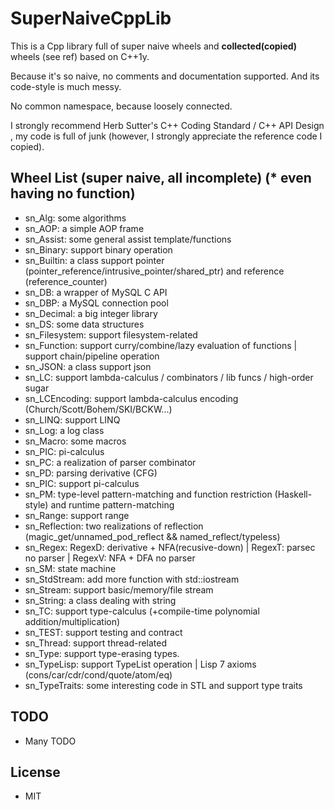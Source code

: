 # SuperNaiveCppLib

This is a Cpp library full of super naive wheels and **collected(copied)** wheels (see ref) based on C++1y.

Because it's so naive, no comments and documentation supported. And its code-style is much messy.

No common namespace, because loosely connected.

I strongly recommend Herb Sutter's C++ Coding Standard / C++ API Design , my code is full of junk (however, I strongly appreciate the reference code I copied).

## Wheel List (super naive, all incomplete) (* even having no function)
* sn_Alg: some algorithms
* sn_AOP: a simple AOP frame
* sn_Assist: some general assist template/functions
* sn_Binary: support binary operation
* sn_Builtin: a class support pointer (pointer_reference/intrusive_pointer/shared_ptr) and reference (reference_counter)
* sn_DB: a wrapper of MySQL C API
* sn_DBP: a MySQL connection pool
* sn_Decimal: a big integer library
* sn_DS: some data structures
* sn_Filesystem: support filesystem-related
* sn_Function: support curry/combine/lazy evaluation of functions | support chain/pipeline operation
* sn_JSON: a class support json
* sn_LC: support lambda-calculus / combinators / lib funcs / high-order sugar
* sn_LCEncoding: support lambda-calculus encoding (Church/Scott/Bohem/SKI/BCKW...)
* sn_LINQ: support LINQ
* sn_Log: a log class
* sn_Macro: some macros
* sn_PIC: pi-calculus
* sn_PC: a realization of parser combinator
* sn_PD: parsing derivative (CFG)
* sn_PIC: support pi-calculus
* sn_PM: type-level pattern-matching and function restriction (Haskell-style) and runtime pattern-matching
* sn_Range: support range
* sn_Reflection: two realizations of reflection (magic_get/unnamed_pod_reflect && named_reflect/typeless)
* sn_Regex: RegexD: derivative + NFA(recusive-down) | RegexT: parsec no parser | RegexV: NFA + DFA no parser
* sn_SM: state machine
* sn_StdStream: add more function with std::iostream
* sn_Stream: support basic/memory/file stream
* sn_String: a class dealing with string
* sn_TC: support type-calculus (+compile-time polynomial addition/multiplication)
* sn_TEST: support testing and contract
* sn_Thread: support thread-related
* sn_Type: support type-erasing types.
* sn_TypeLisp: support TypeList operation | Lisp 7 axioms (cons/car/cdr/cond/quote/atom/eq)
* sn_TypeTraits: some interesting code in STL and support type traits


## TODO
* Many TODO


## License

* MIT
